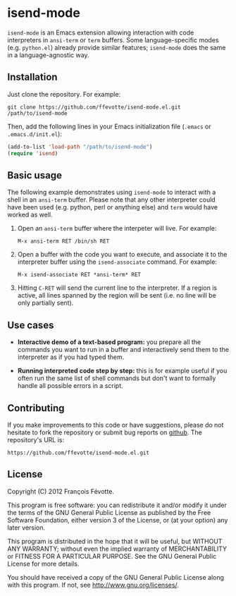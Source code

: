 # isend-mode

`isend-mode` is an Emacs extension allowing interaction with code interpreters in `ansi-term` or
`term` buffers. Some language-specific modes (e.g. `python.el`) already provide similar features;
`isend-mode` does the same in a language-agnostic way.


## Installation

Just clone the repository. For example:

```shell
git clone https://github.com/ffevotte/isend-mode.el.git /path/to/isend-mode
```

Then, add the following lines in your Emacs initialization file (`.emacs` or `.emacs.d/init.el`):

```lisp
(add-to-list 'load-path "/path/to/isend-mode")
(require 'isend)
```


## Basic usage

The following example demonstrates using `isend-mode` to interact with a shell in an `ansi-term`
buffer. Please note that any other interpreter could have been used (e.g. python, perl or anything
else) and `term` would have worked as well.


1. Open an `ansi-term` buffer where the interpeter will live. For example:

   `M-x ansi-term RET /bin/sh RET`


2. Open a buffer with the code you want to execute, and associate it to the interpreter buffer using
   the `isend-associate` command. For example:
   
   `M-x isend-associate RET *ansi-term* RET`
   
   
3. Hitting `C-RET` will send the current line to the interpreter. If a region is active, all lines
   spanned by the region will be sent (i.e. no line will be only partially sent).


## Use cases

- **Interactive demo of a text-based program:** you prepare all the commands you want to run in a
  buffer and interactively send them to the interpreter as if you had typed them.
  
- **Running interpreted code step by step:** this is for example useful if you often run the same
  list of shell commands but don't want to formally handle all possible errors in a script.


## Contributing

If you make improvements to this code or have suggestions, please do not hesitate to fork the
repository or submit bug reports on [github](https://github.com/ffevotte/isend-mode.el). The repository's
URL is:

    https://github.com/ffevotte/isend-mode.el.git


## License

Copyright (C) 2012 François Févotte.

This program is free software: you can redistribute it and/or modify it under the terms of the GNU
General Public License as published by the Free Software Foundation, either version 3 of the
License, or (at your option) any later version.

This program is distributed in the hope that it will be useful, but WITHOUT ANY WARRANTY; without
even the implied warranty of MERCHANTABILITY or FITNESS FOR A PARTICULAR PURPOSE.  See the GNU
General Public License for more details.

You should have received a copy of the GNU General Public License along with this program.  If not,
see <http://www.gnu.org/licenses/>.
